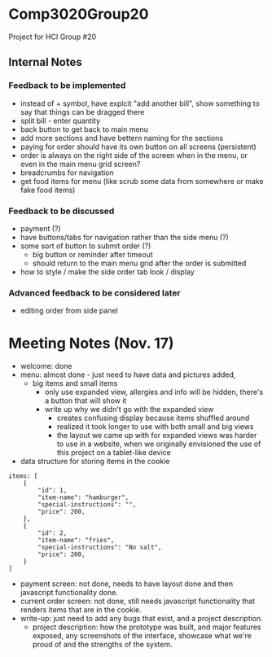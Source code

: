 # Comp3020Group20
Project for HCI Group #20

## Internal Notes
### Feedback to be implemented
- instead of + symbol, have explcit "add another bill", show something to say that things can be dragged there
- split bill - enter quantity 
- back button to get back to main menu
- add more sections and have bettern naming for the sections
- paying for order should have its own button on all screens (persistent)
- order is always on the right side of the screen when in the menu, or even in the main menu grid screen? 
- breadcrumbs for navigation
- get food items for menu (like scrub some data from somewhere or make fake food items)

### Feedback to be discussed
- payment (?)
- have buttons/tabs for navigation rather than the side menu (?)
- some sort of button to submit order (?)
	- big button or reminder after timeout
	- should return to the main menu grid after the order is submitted
- how to style / make the side order tab look / display

### Advanced feedback to be considered later
- editing order from side panel

# Meeting Notes (Nov. 17)

- welcome: done
- menu: almost done - just need to have data and pictures added, 
	- big items and small items
		- only use expanded view, allergies and info will be hidden, there's a button that will show it
		- write up why we didn't go with the expanded view
			- creates confusing display because items shuffled around
			- realized it took longer to use with both small and big views
			- the layout we came up with for expanded views was harder to use in a website, when we originally envisioned the use of this project on a tablet-like device
- data structure for storing items in the cookie

```
items: [
	{
		"id": 1,
		"item-name": "hamburger",
		"special-instructions": "",
		"price": 200,
	},
	{
		"id": 2,
		"item-name": "fries",
		"special-instructions": "No salt",
		"price": 200,
	}
]
```

- payment screen: not done, needs to have layout done and then javascript functionality done.
- current order screen: not done, still needs javascript functionality that renders items that are in the cookie.
- write-up: just need to add any bugs that exist, and a project description.
	- project description: how the prototype was built, and major features exposed, any screenshots of the interface, showcase what we're proud of and the strengths of the system.
